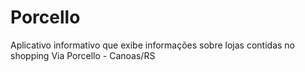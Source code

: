 # Porcello
Aplicativo informativo que exibe informações sobre lojas contidas no shopping Via Porcello - Canoas/RS
